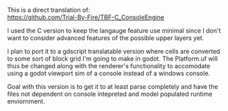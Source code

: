 This is a direct translation of:  
https://github.com/Trial-By-Fire/TBF-C_ConsoleEngine

I used the C version to keep the langauge feature use minimal since I don't want to consider advanced features of the possible upper layers yet.

I plan to port it to a gdscript translatable version where cells are converted to some sort of block grid I'm going to make in godot.
The Platform.uf will thus be changed along with the renderer's functionality to accomodate using a godot viewport sim of a console instead
of a windows console.

Goal with this version is to get it to at least parse completely and have the files not dependent on console intepreted and model populated runtime enviornment.  

